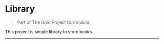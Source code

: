 # Library

> Part of The Odin Project Curriculum

This project is simple library to store books.

---
